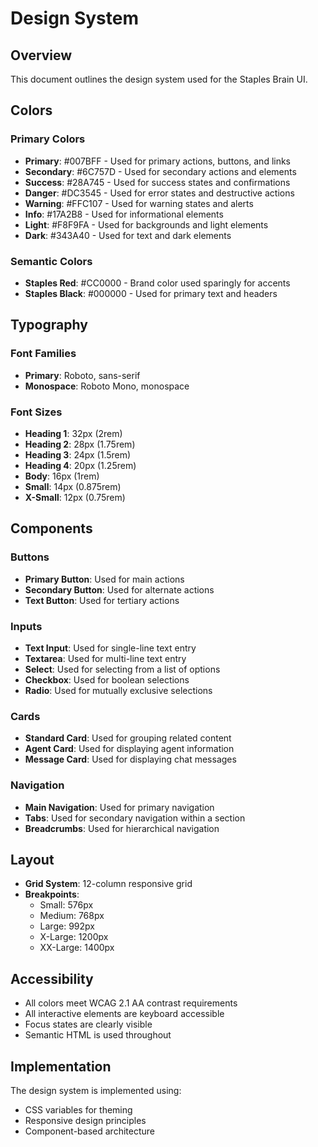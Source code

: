 # Design System

## Overview

This document outlines the design system used for the Staples Brain UI.

## Colors

### Primary Colors

- **Primary**: #007BFF - Used for primary actions, buttons, and links
- **Secondary**: #6C757D - Used for secondary actions and elements
- **Success**: #28A745 - Used for success states and confirmations
- **Danger**: #DC3545 - Used for error states and destructive actions
- **Warning**: #FFC107 - Used for warning states and alerts
- **Info**: #17A2B8 - Used for informational elements
- **Light**: #F8F9FA - Used for backgrounds and light elements
- **Dark**: #343A40 - Used for text and dark elements

### Semantic Colors

- **Staples Red**: #CC0000 - Brand color used sparingly for accents
- **Staples Black**: #000000 - Used for primary text and headers

## Typography

### Font Families

- **Primary**: Roboto, sans-serif
- **Monospace**: Roboto Mono, monospace

### Font Sizes

- **Heading 1**: 32px (2rem)
- **Heading 2**: 28px (1.75rem)
- **Heading 3**: 24px (1.5rem)
- **Heading 4**: 20px (1.25rem)
- **Body**: 16px (1rem)
- **Small**: 14px (0.875rem)
- **X-Small**: 12px (0.75rem)

## Components

### Buttons

- **Primary Button**: Used for main actions
- **Secondary Button**: Used for alternate actions
- **Text Button**: Used for tertiary actions

### Inputs

- **Text Input**: Used for single-line text entry
- **Textarea**: Used for multi-line text entry
- **Select**: Used for selecting from a list of options
- **Checkbox**: Used for boolean selections
- **Radio**: Used for mutually exclusive selections

### Cards

- **Standard Card**: Used for grouping related content
- **Agent Card**: Used for displaying agent information
- **Message Card**: Used for displaying chat messages

### Navigation

- **Main Navigation**: Used for primary navigation
- **Tabs**: Used for secondary navigation within a section
- **Breadcrumbs**: Used for hierarchical navigation

## Layout

- **Grid System**: 12-column responsive grid
- **Breakpoints**: 
  - Small: 576px
  - Medium: 768px
  - Large: 992px
  - X-Large: 1200px
  - XX-Large: 1400px

## Accessibility

- All colors meet WCAG 2.1 AA contrast requirements
- All interactive elements are keyboard accessible
- Focus states are clearly visible
- Semantic HTML is used throughout

## Implementation

The design system is implemented using:

- CSS variables for theming
- Responsive design principles
- Component-based architecture